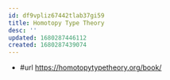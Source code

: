 ```yaml
---
id: df9vpliz67442tlab37gi59
title: Homotopy Type Theory
desc: ''
updated: 1680287446112
created: 1680287439074
---
```


- #url https://homotopytypetheory.org/book/